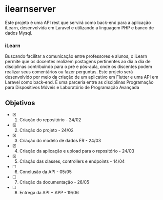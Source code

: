 # ilearnserver

Este projeto é uma API rest que servirá como back-end para a aplicação iLearn, desenvolvida em Laravel e utilizando a linguagem PHP e banco de dados Mysql.

### iLearn

Buscando facilitar a comunicação entre professores e alunos, o iLearn permite que os docentes realizem postagens pertinentes ao dia a dia de disciplinas contribuindo para o pré e pós-aula, onde os discentes podem realizar seus comentários ou fazer perguntas. Este projeto será desenvolvido por meio da criação de um aplicativo em Flutter e uma API em Laravel como back-end. É uma parceria entre as disciplinas Programação para Dispositivos Móveis e Laboratório de Programação Avançada

## Objetivos
- [x] 1. Criação do repositório - 24/02
- [x] 2. Criação do projeto - 24/02
- [x] 3. Criação do modelo de dados ER - 24/03
- [x] 4. Criação da aplicação e upload para o repositório - 24/03
- [x] 5. Criação das classes, controllers e endpoints - 14/04
- [ ] 6. Conclusão da API - 05/05
- [ ] 7. Criação da documentação - 26/05
- [ ] 8. Entrega da API + APP - 19/06
